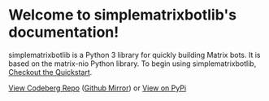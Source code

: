 # Welcome to simplematrixbotlib's documentation!

simplematrixbotlib is a Python 3 library for quickly building Matrix bots. It is based on the matrix-nio Python library. To begin using simplematrixbotlib, [Checkout the Quickstart](quickstart.md).

[View Codeberg Repo](https://codeberg.org/imbev/simplematrixbotlib) ([Github Mirror](https://github.com/i10b/simplematrixbotlib)) or [View on PyPi](https://pypi.org/project/simplematrixbotlib/)